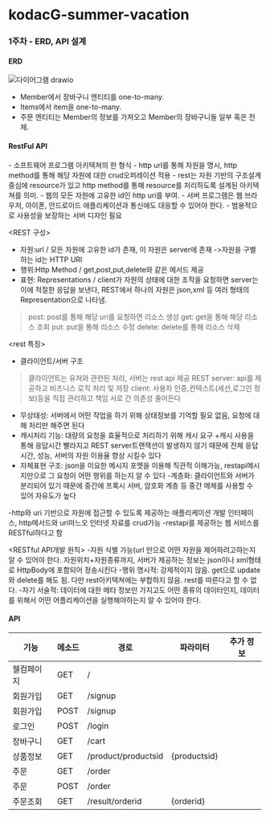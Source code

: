# kodacG-summer-vacation

### 1주차 - ERD, API 설계

#### ERD
![다이어그램 drawio](https://github.com/user-attachments/assets/85a688f0-79a0-4176-93af-47a95debaefc)


- Member에서 장바구니 엔티티를 one-to-many.
- Items에서 item을 one-to-many.
- 주문 엔티티는 Member의 정보를 가져오고 Member의 장바구니들 일부 혹은 전체.

#### RestFul API
<REST>
- 소프트웨어 프로그램 아키텍쳐의 한 형식
- http  url를 통해 자원을 명시, http method를 통해 해당 자원에 대한 crud오퍼레이션 적용
- rest는 자원 기반의 구조설계 중심에 resource가 있고 http method를 통해 resource를 처리하도록 설계된 아키텍쳐를 의미.
- 웹의 모든 자원에 고유한 id인 http uri를 부여.

<REST API>
- 서버 프로그램은 웹 브라우저, 아이폰, 안드로이드 애플리케이션과 통신에도 대응할 수 있어야 한다.
- 범용적으로 사용성을 보장하는 서버 디자인 필요

<REST 구성>
- 자원:url / 모든 자원에 고유한 id가 존재, 이 자원은 server에 존재
->자원을 구별하는 id는 HTTP URI
- 행위:Http Method / get,post,put,delete와 같은 메서드 제공
- 표현: Representations / client가 자원의 상태에 대한 조작을 요청하면 server는 이에 적절한 응답을 보낸다, REST에서 하나의 자원은 json,xml 등 여러 형태의 Representation으로 나타냄.
>post: post를 통해 해당 uri를 요청하면 리소스 생성
>get: get을 통해 해당 리소스 조회
>put: put을 통해 리소스 수정
>delete: delete를 통해 리소스 삭제

<rest 특징>
- 클라이언트/서버 구조
>클라이언트는 유저와 관련된 처리, 서버는 rest api 제공
>REST server: api를 제공하고 비즈니스 로직 처리 및 저장
>client: 사용자 인증,컨텍스트(세션,로그인 정보)등을 직접 관리하고 책임
>서로 간 의존성 줄어든다

- 무상태성: 서버에서 어떤 작업을 하기 위해 상태정보를 기억할 필요 없음, 요청에 대해 처리만 해주면 된다
- 캐시처리 기능: 대량의 요청을 효율적으로 처리하기 위해 캐시 요구
+캐시 사용을 통해 응답시간 빨라지고 REST server트랜잭션이 발생하지 않기 때문에 전체 응답시간, 성능, 서버의 자원 이용율 향상 시킬수 있다
- 자체표현 구조: json을 이요한 메시지 포멧을 이용해 직관적 이해가능, restapi메시지만으로 그 요청이 어떤 행위를 하는지 알 수 있다
-계층화: 클라이언트와 서버가 분리되어 있기 때문에 중간에 프록시 서버, 암호화 계층 등 중간 메체를 사용할 수 있어 자유도가 높다

<RESTful API>
-http와 uri 기반으로 자원에 접근할 수 있도록 제공하는 애플리케이션 개발 인터페이스, http메서드와 uri마느오 인터넷 자료를 crud가능
-restapi를 제공하는 웹 서비스를 RESTful하다고 함

<RESTful API개발 원칙>
-자원 식별 가능(url 만으로 어떤 자원을 제어하려고하는지 알 수 있어야 한다. 자원위치+자원종류까지, 서버가 제공하는 정보는 json이나 xml형태로 HttpBody에 포함되어 정송시킨다
-행위 명시적: 강제적이지 않음. get으로 update와 delete를 해도 됨.
다만 rest아키텍쳐에는 부합하지 않음. rest를 따른다고 할 수 없다.
-자기 서술적: 데이터에 대한 메타 정보만 가지고도 어떤 종류의 데이터인지, 데이터를 위해서 어떤 어플리케이션을 실행해야하는지 알 수 있어야 한다. 



#### API
| 기능       | 메소드 | 경로                | 파라미터       | 추가 정보 |
|------------|--------|---------------------|----------------|-----------|
| 웰컴페이지 | GET    | /                   |                |           |
| 회원가입   | GET    | /signup             |                |           |
| 회원가입   | POST   | /signup             |                |           |
| 로그인     | POST   | /login              |                |           |
| 장바구니   | GET    | /cart               |                |           |
| 상품정보   | GET    | /product/productsid | {productsid}   |           |
| 주문       | GET    | /order              |                |           |
| 주문       | POST   | /order              |                |           |
| 주문조회   | GET    | /result/orderid     | {orderid}      |           |



